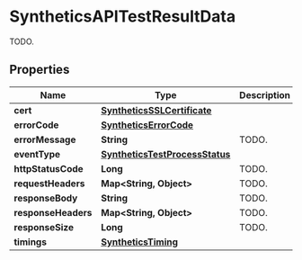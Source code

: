 

# SyntheticsAPITestResultData

TODO.
## Properties

Name | Type | Description | Notes
------------ | ------------- | ------------- | -------------
**cert** | [**SyntheticsSSLCertificate**](SyntheticsSSLCertificate.md) |  |  [optional]
**errorCode** | [**SyntheticsErrorCode**](SyntheticsErrorCode.md) |  |  [optional]
**errorMessage** | **String** | TODO. |  [optional]
**eventType** | [**SyntheticsTestProcessStatus**](SyntheticsTestProcessStatus.md) |  |  [optional]
**httpStatusCode** | **Long** | TODO. |  [optional]
**requestHeaders** | **Map&lt;String, Object&gt;** | TODO. |  [optional]
**responseBody** | **String** | TODO. |  [optional]
**responseHeaders** | **Map&lt;String, Object&gt;** | TODO. |  [optional]
**responseSize** | **Long** | TODO. |  [optional]
**timings** | [**SyntheticsTiming**](SyntheticsTiming.md) |  |  [optional]



